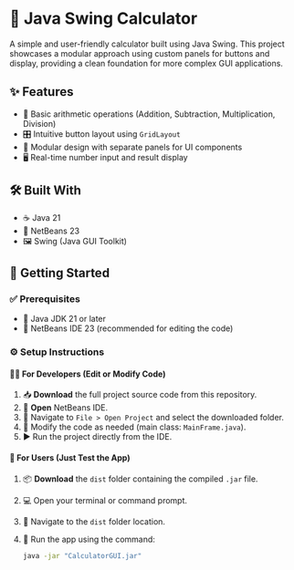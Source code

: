 # 🧮 Java Swing Calculator

A simple and user-friendly calculator built using Java Swing. This project showcases a modular approach using custom panels for buttons and display, providing a clean foundation for more complex GUI applications.

## ✨ Features

- 🔢 Basic arithmetic operations (Addition, Subtraction, Multiplication, Division)
- 🎛️ Intuitive button layout using `GridLayout`
- 🧩 Modular design with separate panels for UI components
- 🖥️ Real-time number input and result display

## 🛠️ Built With

- ☕ Java 21  
- 🧰 NetBeans 23  
- 🖼️ Swing (Java GUI Toolkit)

## 🚀 Getting Started

### ✅ Prerequisites

- 🔧 Java JDK 21 or later  
- 🧠 NetBeans IDE 23 (recommended for editing the code)

### ⚙️ Setup Instructions

#### 👨‍💻 For Developers (Edit or Modify Code)

1. 📥 **Download** the full project source code from this repository.
2. 🧭 **Open** NetBeans IDE.
3. 📂 Navigate to `File > Open Project` and select the downloaded folder.
4. 📝 Modify the code as needed (main class: `MainFrame.java`).
5. ▶️ Run the project directly from the IDE.

#### 🧪 For Users (Just Test the App)

1. 📦 **Download** the `dist` folder containing the compiled `.jar` file.
2. 💻 Open your terminal or command prompt.
3. 📁 Navigate to the `dist` folder location.
4. 🚀 Run the app using the command:

   ```bash
   java -jar "CalculatorGUI.jar"
